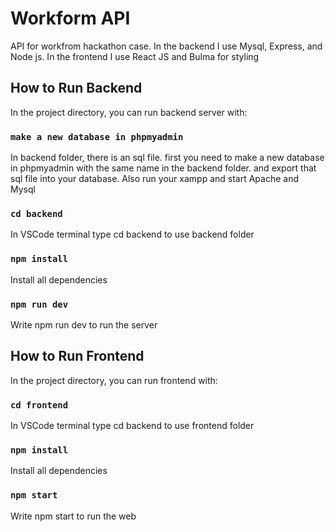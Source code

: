 # Workform API

API for workfrom hackathon case. In the backend I use Mysql, Express, and Node js.
In the frontend I use React JS and Bulma for styling

## How to Run Backend

In the project directory, you can run backend server with:

### `make a new database in phpmyadmin`
In backend folder, there is an sql file. first you need to make
a new database in phpmyadmin with the same name in the backend folder.
and export that sql file into your database. Also run your xampp and start Apache and Mysql

### `cd backend`

In VSCode terminal type cd backend to use backend folder

### `npm install`

Install all dependencies

### `npm run dev`

Write npm run dev to run the server 

## How to Run Frontend

In the project directory, you can run frontend with:

### `cd frontend`

In VSCode terminal type cd backend to use frontend folder

### `npm install`

Install all dependencies

### `npm start`

Write npm start to run the web 


